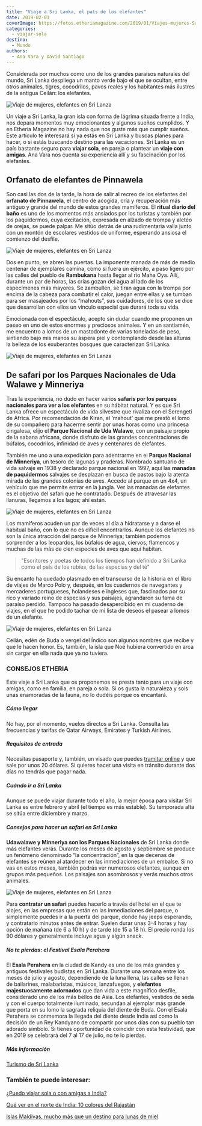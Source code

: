 ```yaml
---
title: "Viaje a Sri Lanka, el país de los elefantes"
date: 2019-02-01
coverImage: https://fotos.etheriamagazine.com/2019/01/Viajes-mujeres-Sri-lanka-7.jpg
categories: 
  - viajar-sola
destino: 
  - Mundo
authors: 
  - Ana Vara y David Santiago
---
```


Considerada por muchos como uno de los grandes paraísos naturales del mundo, Sri Lanka despliega un manto verde bajo el que se ocultan, entre otros animales, tigres, cocodrilos, pavos reales y los habitantes más ilustres de la antigua Ceilán: los elefantes.

![Viaje de mujeres, elefantes en Sri Lanza](https://fotos.etheriamagazine.com/2019/01/Viajes-mujeres-Sri-lanka-2.jpg "Safari para ver elefantes en Sri Lanka.")

Un viaje a Sri Lanka, la gran isla con forma de lágrima situada frente a India, nos 
depara momentos muy emocionantes y algunos sueños cumplidos. Y en Etheria Magazine no 
hay nada que nos guste más que cumplir sueños. Este artículo te interesará si ya estás 
en Sri Lanka y buscas planes para hacer, o si estás buscando destino para las 
vacaciones. Sri Lanka es un país bastante seguro para **viajar sola**, en pareja o 
plantear un **viaje con amigas**. Ana Vara nos cuenta su experiencia allí y su 
fascinación por los elefantes. 

## Orfanato de elefantes de Pinnawela

Son casi las dos de la tarde, la hora de salir al recreo de los elefantes del **orfanato 
de Pinnawela**, el centro de acogida, cría y recuperación más antiguo y grande del mundo 
de estos grandes mamíferos. El **ritual diario del baño** es uno de los momentos más 
ansiados por los turistas y también por los paquidermos, cuya excitación, expresada en 
alzado de trompa y aleteo de orejas, se puede palpar. Me sitúo detrás de una 
rudimentaria valla junto con un montón de escolares vestidos de uniforme, esperando 
ansiosa el comienzo del desfile. 

![Viaje de mujeres, elefantes en Sri Lanza](https://fotos.etheriamagazine.com/2019/01/Viajes-mujeres-Sri-lanka-3.jpg "Orfanato de elefantes en Sri Lanka.")

Dos en punto, se abren las puertas. La imponente manada de más de medio centenar de 
ejemplares camina, como si fuera un ejército, a paso ligero por las calles del pueblo de 
**Rambukana** hasta llegar al río Maha Oya. Allí, durante un par de horas, las crías 
gozan del agua al lado de los especímenes más mayores. Se zambullen, se tiran agua con 
la trompa por encima de la cabeza para combatir el calor, juegan entre ellas y se tumban 
para ser masajeados por los “mahouts”, sus cuidadores, de los que se dice que 
desarrollan con ellos un vínculo especial que durará toda su vida. 

Emocionada con el espectáculo, acepto sin dudar cuando me proponen un paseo en uno de 
estos enormes y preciosos animales. Y en un santiamén, me encuentro a lomos de un 
mastodonte de varias toneladas de peso, sintiendo bajo mis manos su áspera piel y 
contemplando desde las alturas la belleza de los exuberantes bosques que caracterizan 
Sri Lanka. 

![Viaje de mujeres, elefantes en Sri Lanza](https://fotos.etheriamagazine.com/2019/01/Viajes-mujeres-Sri-lanka-4.jpg "Los elefantes se dirigen al río para beber agua y darse un baño.")

## De safari por los Parques Nacionales de Uda Walawe y Minneriya

Tras la experiencia, no dudo en hacer varios **safaris por los parques nacionales para 
ver a los elefantes** en su hábitat natural. Y es que Sri Lanka ofrece un espectáculo de 
vida silvestre que rivaliza con el Serengeti de África. Por recomendación de Kiran, el 
‘mahout’ que me prestó el lomo de su compañero para hacerme sentir por unas horas como 
una princesa cingalesa, elijo el **Parque Nacional de Uda Walawe**, con un paisaje 
propio de la sabana africana, donde disfruto de las grandes concentraciones de búfalos, 
cocodrilos, infinidad de aves y centenares de elefantes. 

También me uno a una expedición para adentrarme en el **Parque Nacional de Minneriya**, 
un tesoro de lagunas y praderas. Nombrado santuario de vida salvaje en 1938 y declarado 
parque nacional en 1997, aquí las **manadas de paquidermos** salvajes se desplazan en 
busca de pastos bajo la atenta mirada de las grandes colonias de aves. Accedo al parque 
en un 4x4, un vehículo que me permite entrar en la jungla. Ver las manadas de elefantes 
es el objetivo del safari que he contratado. Después de atravesar las llanuras, llegamos 
a los lagos; ahí están. 

![Viaje de mujeres, elefantes en Sri Lanza](https://fotos.etheriamagazine.com/2019/01/Viajes-mujeres-Sri-lanka-1.jpg "Un paseo en elefante es una experiencia inolvidable.")

Los mamíferos acuden un par de veces al día a hidratarse y a darse el habitual baño, con 
lo que no es difícil encontrarlos. Aunque los elefantes no son la única atracción del 
parque de Minneriya; también podemos sorprender a los leopardos, los búfalos de agua, 
ciervos, flamencos y muchas de las más de cien especies de aves que aquí habitan. 

> "Escritores y poetas de todos los tiempos han definido a Sri Lanka como el país de los 
> rubíes, de las especias y del té" 

Su encanto ha quedado plasmado en el transcurso de la historia en el libro de viajes de 
Marco Polo y, después, en los cuadernos de navegantes y mercaderes portugueses, 
holandeses e ingleses que, fascinados por su rico y variado reino de especias y sus 
paisajes, agrandaron su fama de paraíso perdido. Tampoco ha pasado desapercibido en mi 
cuaderno de viajes, en el que he podido tachar de mi lista de deseos el pasear a lomos 
de un elefante. 

![Viaje de mujeres, elefantes en Sri Lanza](https://fotos.etheriamagazine.com/2019/01/Viajes-mujeres-Sri-lanka-elefantes.jpg "Elefantes en Sri Lanka.")

Ceilán, edén de Buda o vergel del Índico son algunos nombres que recibe y que le hacen 
honor. Es, también, la isla que Noé hubiera convertido en arca sin cargar en ella nada 
que ya no tuviera. 

### CONSEJOS ETHERIA

Este viaje a Sri Lanka que os proponemos se presta tanto para un viaje con amigas, como 
en familia, en pareja o sola. Si os gusta la naturaleza y sois unas enamoradas de la 
fauna, no lo dudéis porque os encantará. 

##### Cómo llegar

No hay, por el momento, vuelos directos a Sri Lanka. Consulta las frecuencias y tarifas 
de Qatar Airways, Emirates y Turkish Airlines. 

##### Requisitos de entrada

Necesitas pasaporte y, también, un visado que puedes [tramitar 
online](http://www.eta.gov.lk/slvisa/visainfo/center.jsp?locale=es_ES) y que sale por 
unos 20 dólares. Si quieres hacer una visita en tránsito durante dos días no tendrás que 
pagar nada. 

##### Cuándo ir a Sri Lanka

Aunque se puede viajar durante todo el año, la mejor época para visitar Sri Lanka es 
entre febrero y abril (el tiempo es más estable). Su temporada alta se sitúa entre 
diciembre y marzo. 

##### Consejos para hacer un safari en Sri Lanka

**Udawalawe y Minneriya son los Parques Nacionales** de Sri Lanka donde más elefantes 
verás. Durante los meses de agosto y septiembre se produce un fenómeno denominado “la 
concentración”, en la que decenas de elefantes se reúnen al atardecer en las 
inmediaciones de un embalse. Si no vas en estos meses, también podrás ver numerosos 
elefantes, aunque en grupos más pequeños. Los paisajes son asombrosos y verás muchos 
otros animales. 

![Viaje de mujeres, elefantes en Sri Lanza](https://fotos.etheriamagazine.com/2019/01/Viajes-mujeres-Sri-lanka-7.jpg "Entre los elefantes y los cuidadores se establece un vínculo especial.")

Para **contratar un safari** puedes hacerlo a través del hotel en el que te alojes, en 
las empresas que están en las inmediaciones del parque, o simplemente puedes ir a la 
puerta del parque, donde hay jeeps esperando, y contratarlo minutos antes de entrar. 
Suelen durar unas 3-4 horas y hay opción de mañana (de 6 a 10 h) y de tarde (de 15 a 18 
h). El precio ronda los 90 dólares y generalmente incluye agua y algún snack. 

##### No te pierdas: el Festival Esala Perahera

El **Esala Perahera** en la ciudad de Kandy es uno de los más grandes y antiguos 
festivales budistas en Sri Lanka. Durante una semana entre los meses de julio y agosto, 
dependiendo de la luna llena, las calles se llenan de bailarines, malabaristas, músicos, 
lanzafuegos, y **elefantes majestuosamente adornados** que dan vida a este magnífico 
desfile, considerado uno de los más bellos de Asia. Los elefantes, vestidos de seda y 
con el cuerpo totalmente iluminado, secundan al ejemplar más grande que porta en su lomo 
la sagrada reliquia del diente de Buda. Con el Esala Perahera se conmemora la llegada 
del diente desde India así como la decisión de un Rey Kandyano de compartir por unos 
días con su pueblo tan adorado símbolo. Si tienes oportunidad de coincidir con esta 
festividad, que en 2019 se celebrará del 7 al 17 de julio, no te lo pierdas. 

##### Más información

[Turismo de Sri Lanka](http://www.srilanka.travel/) 

### También te puede interesar:

[¿Puedo viajar sola o con amigas a 
India?](https://etheriamagazine.com/2018/10/19/viajar-sola-o-con-amigas-a-india/) 

[Qué ver en el norte de India: 10 colores del 
Rajastán](https://etheriamagazine.com/2020/01/29/viaje-para-mujeres-que-ver-norte-india-rajastan/) 

[Islas Maldivas, mucho más que un destino para lunas de 
miel](https://etheriamagazine.com/2021/03/23/guia-que-hacer-en-maldivas-buceo-surf/)
